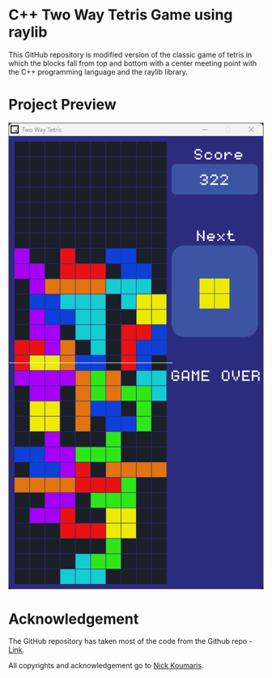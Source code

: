 # C++ Two Way Tetris Game using raylib

This GitHub repository is modified version of the classic game of tetris in which the blocks fall from top and bottom with a center meeting point with the C++ programming language and the raylib library.

# Project Preview

<p align="center">
  <img src="project-preview.png" alt="" width="960">
</p>

# Acknowledgement

The GitHub repository has taken most of the code from the Github repo - <a href='https://github.com/educ8s/Cpp-Tetris-Game-with-raylib'>Link</a>.

All copyrights and acknowledgement go to <a href='https://github.com/educ8s'>Nick Koumaris</a>.
